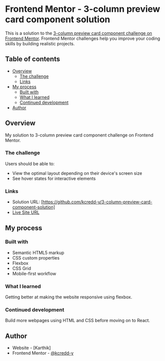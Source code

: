 # Frontend Mentor - 3-column preview card component solution

This is a solution to the [3-column preview card component challenge on Frontend Mentor](https://www.frontendmentor.io/challenges/3column-preview-card-component-pH92eAR2-). Frontend Mentor challenges help you improve your coding skills by building realistic projects.

## Table of contents

- [Overview](#overview)
  - [The challenge](#the-challenge)
  - [Links](#links)
- [My process](#my-process)
  - [Built with](#built-with)
  - [What I learned](#what-i-learned)
  - [Continued development](#continued-development)
- [Author](#author)

## Overview

My solution to 3-column preview card component challenge on Frontend Mentor.

### The challenge

Users should be able to:

- View the optimal layout depending on their device's screen size
- See hover states for interactive elements

### Links

- Solution URL: [https://github.com/kcredd-y/3-column-preview-card-component-solution]
- [Live Site URL](https://stellular-paletas-73415e.netlify.app/)

## My process

### Built with

- Semantic HTML5 markup
- CSS custom properties
- Flexbox
- CSS Grid
- Mobile-first workflow

### What I learned

Getting better at making the website responsive using flexbox.

### Continued development

Build more webpages using HTML and CSS before moving on to React.

## Author

- Website - [Karthik]
- Frontend Mentor - [@kcredd-y](https://www.frontendmentor.io/profile/kcredd-y)
